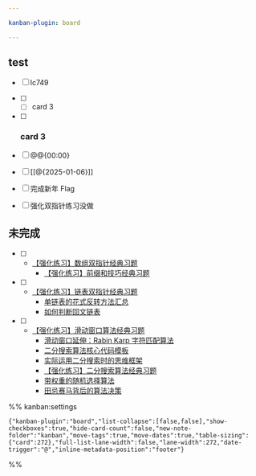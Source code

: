 ```yaml
---

kanban-plugin: board

---
```


## test

- [ ] lc749
- [ ] - [ ] card 3
- [ ] ### card 3
- [ ] @@{00:00}
- [ ] [[@{2025-01-06}]]
- [ ] 完成新年 Flag
- [ ] 强化双指针练习没做


## 未完成

- [ ] - [【强化练习】数组双指针经典习题](https://labuladong.online/algo/problem-set/array-two-pointers/)
    - [【强化练习】前缀和技巧经典习题](https://labuladong.online/algo/problem-set/perfix-sum/)
- [ ] - [【强化练习】链表双指针经典习题](https://labuladong.online/algo/problem-set/linkedlist-two-pointers/)
    - [单链表的花式反转方法汇总](https://labuladong.online/algo/data-structure/reverse-linked-list-recursion/)
    - [如何判断回文链表](https://labuladong.online/algo/data-structure/palindrome-linked-list/)
- [ ] - [【强化练习】滑动窗口算法经典习题](https://labuladong.online/algo/problem-set/sliding-window/)
    - [滑动窗口延伸：Rabin Karp 字符匹配算法](https://labuladong.online/algo/practice-in-action/rabinkarp/)
    - [二分搜索算法核心代码模板](https://labuladong.online/algo/essential-technique/binary-search-framework-2/)
    - [实际运用二分搜索时的思维框架](https://labuladong.online/algo/frequency-interview/binary-search-in-action/)
    - [【强化练习】二分搜索算法经典习题](https://labuladong.online/algo/problem-set/binary-search/)
    - [带权重的随机选择算法](https://labuladong.online/algo/frequency-interview/random-pick-with-weight/)
    - [田忌赛马背后的算法决策](https://labuladong.online/algo/practice-in-action/advantage-shuffle/)




%% kanban:settings
```
{"kanban-plugin":"board","list-collapse":[false,false],"show-checkboxes":true,"hide-card-count":false,"new-note-folder":"kanban","move-tags":true,"move-dates":true,"table-sizing":{"card":272},"full-list-lane-width":false,"lane-width":272,"date-trigger":"@","inline-metadata-position":"footer"}
```
%%